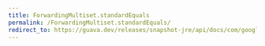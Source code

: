 ```yaml
---
title: ForwardingMultiset.standardEquals
permalink: /ForwardingMultiset.standardEquals/
redirect_to: https://guava.dev/releases/snapshot-jre/api/docs/com/google/common/collect/ForwardingMultiset.html#standardEquals-java.lang.Object-
---
```

